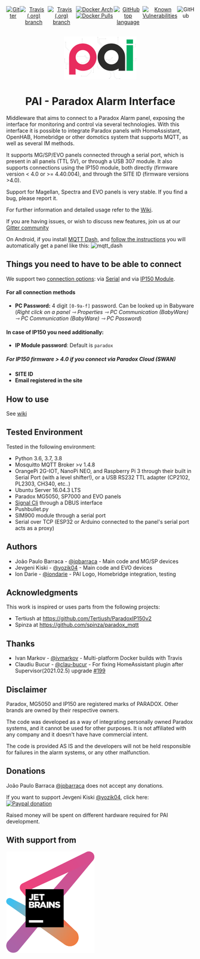 <div align="center">
    <div style="display: flex;">
        <a href="https://gitter.im/paradox-alarm-interface/community">
            <img alt="Gitter" src="https://img.shields.io/gitter/room/paradox-alarm-interface/community?logo=gitter">
        </a>
        <a href="https://travis-ci.org/ParadoxAlarmInterface/pai">
            <img alt="Travis (.org) branch" src="https://img.shields.io/travis/ParadoxAlarmInterface/pai/master?label=master&logo=travis">
        </a>
        <a href="https://travis-ci.org/ParadoxAlarmInterface/pai/branches">
            <img alt="Travis (.org) branch" src="https://img.shields.io/travis/ParadoxAlarmInterface/pai/dev?label=dev&logo=travis">
        </a>
        <a href="https://hub.docker.com/r/paradoxalarminterface/pai">
            <img alt="Docker Arch" src="https://img.shields.io/badge/docker_arch-386%7Camd64%7Carmv6%7Carmv7%7Carm64-green?logo=docker">
            <img alt="Docker Pulls" src="https://img.shields.io/docker/pulls/paradoxalarminterface/pai?logo=docker">
        </a>
        <a href="https://travis-ci.org/ParadoxAlarmInterface/pai/branches">
            <img alt="GitHub top language" src="https://img.shields.io/github/languages/top/ParadoxAlarmInterface/pai?label=python%203.6%2B&logo=python">
        </a>
	<a href="https://snyk.io/test/github/ParadoxAlarmInterface/pai?targetFile=requirements.txt">
	    <img src="https://snyk.io/test/github/ParadoxAlarmInterface/pai/badge.svg?targetFile=requirements.txt" alt="Known Vulnerabilities" data-canonical-src="https://snyk.io/test/github/ParadoxAlarmInterface/pai?targetFile=requirements.txt" style="max-width:100%;">
	</a>
        <img alt="GitHub" src="https://img.shields.io/github/license/ParadoxAlarmInterface/pai">
    </div>
</div>

<br/>
<p align="center"> 
<img src="https://github.com/ParadoxAlarmInterface/pai/raw/master/docs/pai_logo.png">
</p>
<h1 align="center">PAI - Paradox Alarm Interface</h1>

Middleware that aims to connect to a Paradox Alarm panel, exposing the interface for monitoring and control via several technologies.
With this interface it is possible to integrate Paradox panels with HomeAssistant, OpenHAB, Homebridge or other domotics system that supports MQTT, as well as several IM methods.

It supports MG/SP/EVO panels connected through a serial port, which is present in all panels (TTL 5V), or through a USB 307 module. It also supports connections using the IP150 module, both directly (firmware version < 4.0 or >= 4.40.004), and through the SITE ID (firmware versions >4.0).

Support for Magellan, Spectra and EVO panels is very stable. If you find a bug, please report it.


For further information and detailed usage refer to the [Wiki](https://github.com/ParadoxAlarmInterface/pai/wiki).

If you are having issues, or wish to discuss new features, join us at our [Gitter community](https://gitter.im/paradox-alarm-interface)

On Android, if you install [MQTT Dash](https://play.google.com/store/apps/details?id=net.routix.mqttdash), and [follow the instructions](https://github.com/ParadoxAlarmInterface/pai/wiki#mqtt-dash) you will automatically get a panel like this:
![mqtt_dash](https://user-images.githubusercontent.com/497717/52603920-d4984d80-2e60-11e9-9772-578b10576b3c.jpg)

## Things you need to have to be able to connect
We support two [connection options](https://github.com/ParadoxAlarmInterface/pai/wiki/Connection-methods): via [Serial](https://github.com/ParadoxAlarmInterface/pai/wiki/Connection-methods#serial-connection) and via [IP150 Module](https://github.com/ParadoxAlarmInterface/pai/wiki/Connection-methods#ip-module-connection-IP100-IP150).

#### For all connection methods
- **PC Password:** 4 digit `[0-9a-f]` password.
Can be looked up in Babyware (_Right click on a panel ⇾ Properties ⇾ PC Communication (BabyWare) ⇾ PC Communication (BabyWare) ⇾ PC Password_)
#### In case of IP150 you need additionally:
- **IP Module password**: Default is `paradox`
##### For IP150 firmware > 4.0 if you connect via Paradox Cloud (SWAN)
- **SITE ID**
- **Email registered in the site**

## How to use
See [wiki](https://github.com/ParadoxAlarmInterface/pai/wiki/Installation)

## Tested Environment

Tested in the following environment:
* Python 3.6, 3.7, 3.8
* Mosquitto MQTT Broker >v 1.4.8
* OrangePi 2G-IOT, NanoPi NEO, and Raspberry Pi 3 through their built in Serial Port (with a level shifter!), or a USB RS232 TTL adapter (CP2102, PL2303, CH340, etc..)
* Ubuntu Server 16.04.3 LTS
* Paradox MG5050, SP7000 and EVO panels
* [Signal Cli](https://github.com/AsamK/signal-cli) through a DBUS interface
* Pushbullet.py
* SIM900 module through a serial port
* Serial over TCP (ESP32 or Arduino connected to the panel's serial port acts as a proxy)

## Authors

* João Paulo Barraca - [@jpbarraca](https://github.com/jpbarraca) - Main code and MG/SP devices
* Jevgeni Kiski - [@yozik04](https://github.com/yozik04) - Main code and EVO devices
* Ion Darie - [@iondarie](https://github.com/iondarie) - PAI Logo, Homebridge integration, testing


## Acknowledgments

This work is inspired or uses parts from the following projects:

* Tertiush at https://github.com/Tertiush/ParadoxIP150v2
* Spinza at https://github.com/spinza/paradox_mqtt

## Thanks
* Ivan Markov - [@ivmarkov](https://github.com/ivmarkov) - Multi-platform Docker builds with Travis
* Claudiu Bucur - [@clau-bucur](https://github.com/) - For fixing HomeAssistant plugin after Supervisor(2021.02.5) upgrade [#199](https://github.com/ParadoxAlarmInterface/pai/issues/199)

## Disclaimer

Paradox, MG5050 and IP150 are registered marks of PARADOX. Other brands are owned by their respective owners.

The code was developed as a way of integrating personally owned Paradox systems, and it cannot be used for other purposes.
It is not affiliated with any company and it doesn't have have commercial intent.

The code is provided AS IS and the developers will not be held responsible for failures in the alarm systems, or any other malfunction.

## Donations

João Paulo Barraca [@jpbarraca](https://github.com/jpbarraca) does not accept any donations.

If you want to support Jevgeni Kiski [@yozik04](https://github.com/yozik04), click here:
<a href="https://www.paypal.com/cgi-bin/webscr?cmd=_donations&business=LEEAKPRMN3W5E&currency_code=EUR&source=url">
    <img alt="Paypal donation" src="https://www.paypalobjects.com/en_US/i/btn/btn_donate_SM.gif">
</a>

Raised money will be spent on different hardware required for PAI development.

## With support from

<a href="https://www.jetbrains.com/?from=PAI-ParadoxAlarmInterface"><img src="/docs/jetbrains.svg" alt="JetBrains"/></a>
